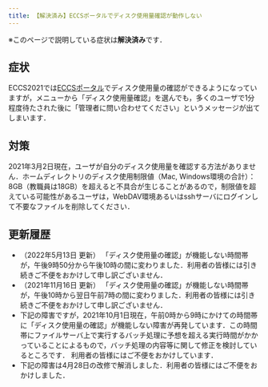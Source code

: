 ```yaml
---
title: 【解決済み】ECCSポータルでディスク使用量確認が動作しない
---
```


※このページで説明している症状は**解決済み**です．

## 症状

ECCS2021では[ECCSポータル](https://portal.ecc.u-tokyo.ac.jp/)でディスク使用量の確認ができるようになっていますが，メニューから「ディスク使用量確認」を選んでも，多くのユーザで1分程度待たされた後に「管理者に問い合わせてください」というメッセージが出てしまいます．

## 対策

2021年3月2日現在，ユーザが自分のディスク使用量を確認する方法がありません．ホームディレクトリのディスク使用制限値（Mac, Windows環境の合計）：8GB（教職員は18GB）を超えると不具合が生じることがあるので，制限値を超えている可能性があるユーザは，WebDAV環境あるいはsshサーバにログインして不要なファイルを削除してください．

## 更新履歴

- （2022年5月13日 更新）
  「ディスク使用量の確認」が機能しない時間帯が，午後9時50分から午後10時の間に変わりました．利用者の皆様には引き続きご不便をおかけして申し訳ございません．
- （2021年11月16日 更新）
  「ディスク使用量の確認」が機能しない時間帯が，午後10時から翌日午前7時の間に変わりました．利用者の皆様には引き続きご不便をおかけして申し訳ございません．
- 下記の障害ですが，2021年10月1日現在，午前0時から9時にかけての時間帯に「ディスク使用量の確認」が機能しない障害が再発しています．この時間帯にファイルサーバ上で実行するバッチ処理に予想を超える実行時間がかかっていることによるもので，バッチ処理の内容等に関して修正を検討しているところです． 利用者の皆様にはご不便をおかけしています．
- 下記の障害は4月28日の改修で解消しました．利用者の皆様にはご不便をおかけしました．